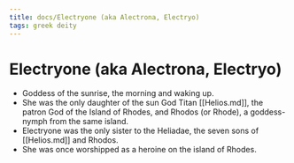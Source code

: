 ```yaml
---
title: docs/Electryone (aka Alectrona, Electryo)
tags: greek deity
---
```


# Electryone (aka Alectrona, Electryo) 
- Goddess of the sunrise, the morning and waking up.
- She was the only daughter of the sun God Titan [[Helios.md]], the patron God of the Island of Rhodes, and Rhodos (or Rhode), a goddess-nymph from the same island.
- Electryone was the only sister to the Heliadae, the seven sons of [[Helios.md]] and Rhodos.
- She was once worshipped as a heroine on the island of Rhodes.